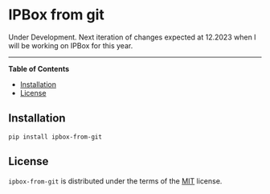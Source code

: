 # IPBox from git

<!-- [![PyPI - Version](https://img.shields.io/pypi/v/ipbox-from-git.svg)](https://pypi.org/project/ipbox-from-git)
[![PyPI - Python Version](https://img.shields.io/pypi/pyversions/ipbox-from-git.svg)](https://pypi.org/project/ipbox-from-git) -->
Under Development. Next iteration of changes expected at 12.2023 when I will be working on IPBox for this year.


-----

**Table of Contents**

- [Installation](#installation)
- [License](#license)

## Installation

```console
pip install ipbox-from-git
```

## License

`ipbox-from-git` is distributed under the terms of the [MIT](https://spdx.org/licenses/MIT.html) license.